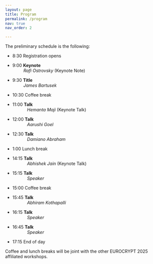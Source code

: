 ```yaml
---
layout: page
title: Program
permalink: /program
nav: true
nav_order: 2

---
```


The preliminary schedule is the following:

- 8:30	Registration opens

- 9:00	**Keynote** <br>
	&nbsp;&nbsp;&nbsp;&nbsp;&nbsp;&nbsp;&nbsp;&nbsp; *Rafi Ostrovsky* (Keynote Note)
- 9:30	**Title** <br>
	&nbsp;&nbsp;&nbsp;&nbsp;&nbsp;&nbsp;&nbsp;&nbsp; *James Bartusek* 

- 10:30 Coffee break

- 11:00	**Talk** <br>
	&nbsp;&nbsp;&nbsp;&nbsp;&nbsp;&nbsp;&nbsp;&nbsp;&nbsp;&nbsp;&nbsp; *Hemanta Maji* (Keynote Talk)
- 12:00 **Talk**	 <br>
	&nbsp;&nbsp;&nbsp;&nbsp;&nbsp;&nbsp;&nbsp;&nbsp;&nbsp;&nbsp;&nbsp; *Aarushi Goel*
- 12:30	**Talk**  <br>
	&nbsp;&nbsp;&nbsp;&nbsp;&nbsp;&nbsp;&nbsp;&nbsp;&nbsp;&nbsp;&nbsp; *Damiano Abraham*

- 1:00 Lunch break

- 14:15 **Talk** <br>
	&nbsp;&nbsp;&nbsp;&nbsp;&nbsp;&nbsp;&nbsp;&nbsp;&nbsp;&nbsp;&nbsp; *Abhishek Jain* (Keynote Talk)
- 15:15 **Talk**<br>
	&nbsp;&nbsp;&nbsp;&nbsp;&nbsp;&nbsp;&nbsp;&nbsp;&nbsp;&nbsp;&nbsp; *Speaker*

- 15:00 Coffee break

- 15:45 **Talk** <br>
	&nbsp;&nbsp;&nbsp;&nbsp;&nbsp;&nbsp;&nbsp;&nbsp;&nbsp;&nbsp;&nbsp; *Abhiram Kothapalli*
- 16:15 **Talk** <br>
	&nbsp;&nbsp;&nbsp;&nbsp;&nbsp;&nbsp;&nbsp;&nbsp;&nbsp;&nbsp;&nbsp; *Speaker*
- 16:45 **Talk**<br>
	&nbsp;&nbsp;&nbsp;&nbsp;&nbsp;&nbsp;&nbsp;&nbsp;&nbsp;&nbsp;&nbsp; *Speaker*

- 17:15 End of day  

Coffee and lunch breaks will be joint with the other EUROCRYPT 2025 affiliated workshops.

